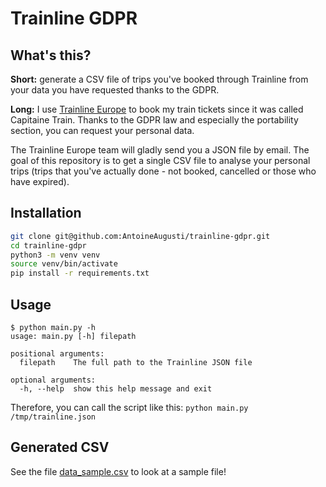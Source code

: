 # Trainline GDPR

## What's this?
**Short:** generate a CSV file of trips you've booked through Trainline from your data you have requested thanks to the GDPR.

**Long:** I use [Trainline Europe](https://www.trainline.eu) to book my train tickets since it was called Capitaine Train. Thanks to the GDPR law and especially the portability section, you can request your personal data.

The Trainline Europe team will gladly send you a JSON file by email. The goal of this repository is to get a single CSV file to analyse your personal trips (trips that you've actually done - not booked, cancelled or those who have expired).

## Installation
```sh
git clone git@github.com:AntoineAugusti/trainline-gdpr.git
cd trainline-gdpr
python3 -m venv venv
source venv/bin/activate
pip install -r requirements.txt
```

## Usage
```
$ python main.py -h
usage: main.py [-h] filepath

positional arguments:
  filepath    The full path to the Trainline JSON file

optional arguments:
  -h, --help  show this help message and exit
```

Therefore, you can call the script like this: `python main.py /tmp/trainline.json`

## Generated CSV
See the file [data_sample.csv](data_sample.csv) to look at a sample file!
